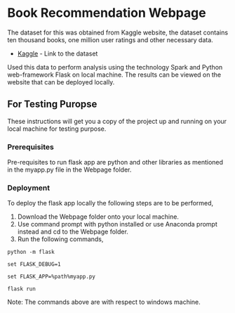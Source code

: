 # Book Recommendation Webpage

The dataset for this was obtained from Kaggle website, the dataset contains ten thousand books, one million user ratings and other necessary data.

* [Kaggle](https://www.kaggle.com/philippsp/book-recommender-collaborative-filtering-shiny/data) - Link to the dataset

Used this data to perform analysis using the technology Spark and Python web-framework Flask on local machine.
The results can be viewed on the website that can be deployed locally.

## For Testing Puropse

These instructions will get you a copy of the project up and running on your local machine for testing purpose.

### Prerequisites

Pre-requisites to run flask app are python and other libraries as mentioned in the myapp.py file in the Webpage folder.

### Deployment

To deploy the flask app locally the following steps are to be performed,

1. Download the Webpage folder onto your local machine.
2. Use command prompt with python installed or use Anaconda prompt instead and cd to the Webpage folder.
3. Run the following commands,

```
python -m flask

set FLASK_DEBUG=1

set FLASK_APP=%path%myapp.py

flask run
```
Note: The commands above are with respect to windows machine.